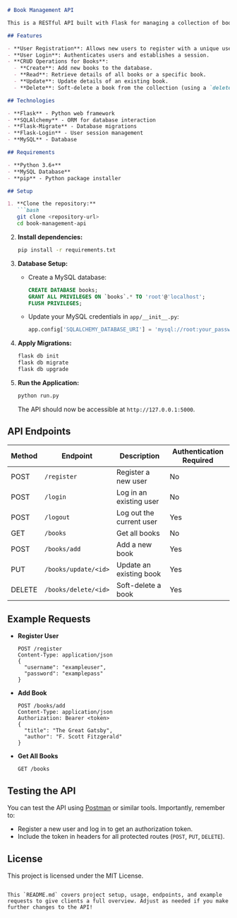 ```markdown
# Book Management API

This is a RESTful API built with Flask for managing a collection of books. It allows users to register, log in, and perform CRUD operations (Create, Read, Update, Delete) on book entries. User authentication is implemented for secure access to certain operations.

## Features

- **User Registration**: Allows new users to register with a unique username and password.
- **User Login**: Authenticates users and establishes a session.
- **CRUD Operations for Books**:
  - **Create**: Add new books to the database.
  - **Read**: Retrieve details of all books or a specific book.
  - **Update**: Update details of an existing book.
  - **Delete**: Soft-delete a book from the collection (using a `deleted_at` field).

## Technologies

- **Flask** - Python web framework
- **SQLAlchemy** - ORM for database interaction
- **Flask-Migrate** - Database migrations
- **Flask-Login** - User session management
- **MySQL** - Database

## Requirements

- **Python 3.6+**
- **MySQL Database**
- **pip** - Python package installer

## Setup

1. **Clone the repository:**
   ```bash
   git clone <repository-url>
   cd book-management-api
   ```

2. **Install dependencies:**
   ```bash
   pip install -r requirements.txt
   ```

3. **Database Setup:**

   - Create a MySQL database:
     ```sql
     CREATE DATABASE books;
     GRANT ALL PRIVILEGES ON `books`.* TO 'root'@'localhost';
     FLUSH PRIVILEGES;
     ```
   - Update your MySQL credentials in `app/__init__.py`:
     ```python
     app.config['SQLALCHEMY_DATABASE_URI'] = 'mysql://root:your_password@localhost/books'
     ```

4. **Apply Migrations:**
   ```bash
   flask db init
   flask db migrate
   flask db upgrade
   ```

5. **Run the Application:**
   ```bash
   python run.py
   ```

   The API should now be accessible at `http://127.0.0.1:5000`.

## API Endpoints

| Method | Endpoint             | Description              | Authentication Required |
|--------|-----------------------|--------------------------|-------------------------|
| POST   | `/register`           | Register a new user      | No                      |
| POST   | `/login`              | Log in an existing user  | No                      |
| POST   | `/logout`             | Log out the current user | Yes                     |
| GET    | `/books`              | Get all books            | No                      |
| POST   | `/books/add`          | Add a new book           | Yes                     |
| PUT    | `/books/update/<id>`  | Update an existing book  | Yes                     |
| DELETE | `/books/delete/<id>`  | Soft-delete a book       | Yes                     |

## Example Requests

- **Register User**
  ```http
  POST /register
  Content-Type: application/json
  {
    "username": "exampleuser",
    "password": "examplepass"
  }
  ```

- **Add Book**
  ```http
  POST /books/add
  Content-Type: application/json
  Authorization: Bearer <token>
  {
    "title": "The Great Gatsby",
    "author": "F. Scott Fitzgerald"
  }
  ```

- **Get All Books**
  ```http
  GET /books
  ```

## Testing the API

You can test the API using [Postman](https://www.postman.com/) or similar tools. Importantly, remember to:
- Register a new user and log in to get an authorization token.
- Include the token in headers for all protected routes (`POST`, `PUT`, `DELETE`).

## License

This project is licensed under the MIT License.
```

This `README.md` covers project setup, usage, endpoints, and example requests to give clients a full overview. Adjust as needed if you make further changes to the API!